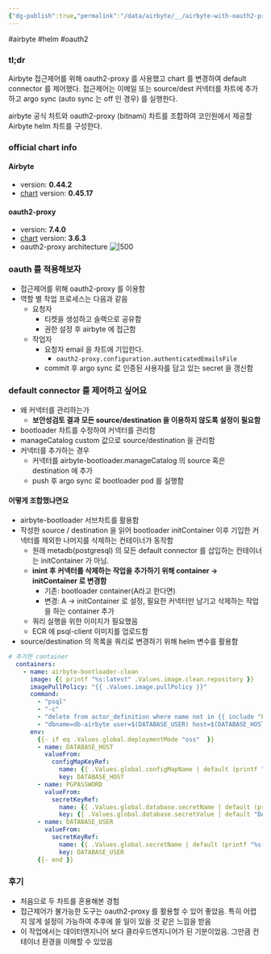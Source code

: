 ```yaml
---
{"dg-publish":true,"permalink":"/data/airbyte/__/airbyte-with-oauth2-proxy/","dgPassFrontmatter":true,"created":"","updated":""}
---
```


#airbyte #helm #oauth2

### tl;dr
Airbyte 접근제어를 위해 oauth2-proxy 를 사용했고 chart 를 변경하여 default connector 를 제어했다. 접근제어는 이메일 또는 source/dest 커넥터를 차트에 추가하고 argo sync (auto sync 는 off 인 경우) 를 실행한다.

airbyte 공식 차트와 oauth2-proxy (bitnami) 차트를 조합하여 코인원에서 제공할 Airbyte helm 차트를 구성한다.

### official chart info
#### Airbyte
- version: **0.44.2**
- [chart](https://github.com/airbytehq/airbyte-platform/tree/v0.45.17-helm) version: **0.45.17**
#### oauth2-proxy
- version: **7.4.0**
- [chart](https://github.com/bitnami/charts/tree/main/bitnami/oauth2-proxy) version: **3.6.3**
- oauth2-proxy architecture
![|500](https://i.imgur.com/QdNwSJN.png)

### oauth 를 적용해보자
- 접근제어를 위해 oauth2-proxy 를 이용함
- 역할 별 작업 프로세스는 다음과 같음
    - 요청자
		- 티켓을 생성하고 슬랙으로 공유함
		- 권한 설정 후 airbyte 에 접근함
	- 작업자
		- 요청자 email 을 차트에 기입한다.
			- `oauth2-proxy.configuration.authenticatedEmailsFile`
		- commit 후 argo sync 로 인증된 사용자를 담고 있는 secret 을 갱신함

### default connector 를 제어하고 싶어요
- 왜 커넥터를 관리하는가
	- **보안성검토 결과 모든 source/destination 을 이용하지 않도록 설정이 필요함**
- bootloader 차트를 수정하여 커넥터를 관리함
- manageCatalog custom 값으로 source/destination 을 관리함
- 커넥터를 추가하는 경우
	- 커넥터를 airbyte-bootloader.manageCatalog 의 source 혹은 destination 에 추가
	- push 후 argo sync 로 bootloader pod 를 실행함

#### 어떻게 조합했냐면요
- airbyte-bootloader 서브차트를 활용함
- 작성한 source / destination 을 읽어 bootloader initContainer 이후 기입한 커넥터를 제외한 나머지를 삭제하는 컨테이너가 동작함
	- 원래 metadb(postgresql) 의 모든 default connector 를 삽입하는 컨테이너는 initContainer 가 아님.
	- **inint 후 커넥터를 삭제하는 작업을 추가하기 위해 container → initContainer 로 변경함**
		- 기존: bootloader container(A라고 한다면)
		- 변경: A -> initContainer 로 설정, 필요한 커넥터만 남기고 삭제하는 작업을 하는 container 추가
	- 쿼리 실행을 위한 이미지가 필요했음
	- ECR 에 psql-client 이미지를 업로드함
- source/destination 의 목록을 쿼리로 변경하기 위해 helm 변수를 활용함

```yml
# 추가한 container
  containers:
    - name: airbyte-bootloader-clean
      image: {{ printf "%s:latest" .Values.image.clean.repository }}
      imagePullPolicy: "{{ .Values.image.pullPolicy }}"
      command:
        - "psql"
        - "-c"
        - "delete from actor_definition where name not in {{ include "bootloader.connectionList" . }};"
        - "dbname=db-airbyte user=$(DATABASE_USER) host=$(DATABASE_HOST)"
      env:
        {{- if eq .Values.global.deploymentMode "oss"  }}
        - name: DATABASE_HOST
          valueFrom:
            configMapKeyRef:
              name: {{ .Values.global.configMapName | default (printf "%s-airbyte-env" .Release.Name) }}
              key: DATABASE_HOST
        - name: PGPASSWORD
          valueFrom:
            secretKeyRef:
              name: {{ .Values.global.database.secretName | default (printf "%s-airbyte-secrets" .Release.Name ) }}
              key: {{ .Values.global.database.secretValue | default "DATABASE_PASSWORD" }}
        - name: DATABASE_USER
          valueFrom:
            secretKeyRef:
              name: {{ .Values.global.secretName | default (printf "%s-airbyte-secrets" .Release.Name) }}
              key: DATABASE_USER
        {{- end }}
```

### 후기
- 처음으로 두 차트를 혼용해본 경험
- 접근제어가 불가능한 도구는 oauth2-proxy 를 활용할 수 있어 좋았음. 특히 어렵지 않게 설정이 가능하여 추후에 쓸 일이 있을 것 같은 느낌을 받음
- 이 작업에서는 데이터엔지니어 보다 클라우드엔지니어가 된 기분이었음. 그만큼 컨테이너 환경을 이해할 수 있었음
